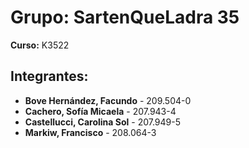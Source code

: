 # Grupo: SartenQueLadra 35

**Curso:** K3522

## Integrantes:
- **Bove Hernández, Facundo** - 209.504-0
- **Cachero, Sofía Micaela** - 207.943-4
- **Castellucci, Carolina Sol** - 207.949-5
- **Markiw, Francisco** - 208.064-3
